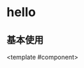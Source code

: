 # hello

## 基本使用

<ComponentCard :code="'```ts \n'+data">

<template #component>
<kn-hello />
</template>
</ComponentCard>

<script setup>
import { KnHello , KnButton } from '../../../../umd/es/index.mjs';
import '../../../../umd/es/style.css'
import ComponentCard from '../../../components/component-card/index.vue'
import data from '../../../../src/views/hello/index.vue?raw'
</script>
